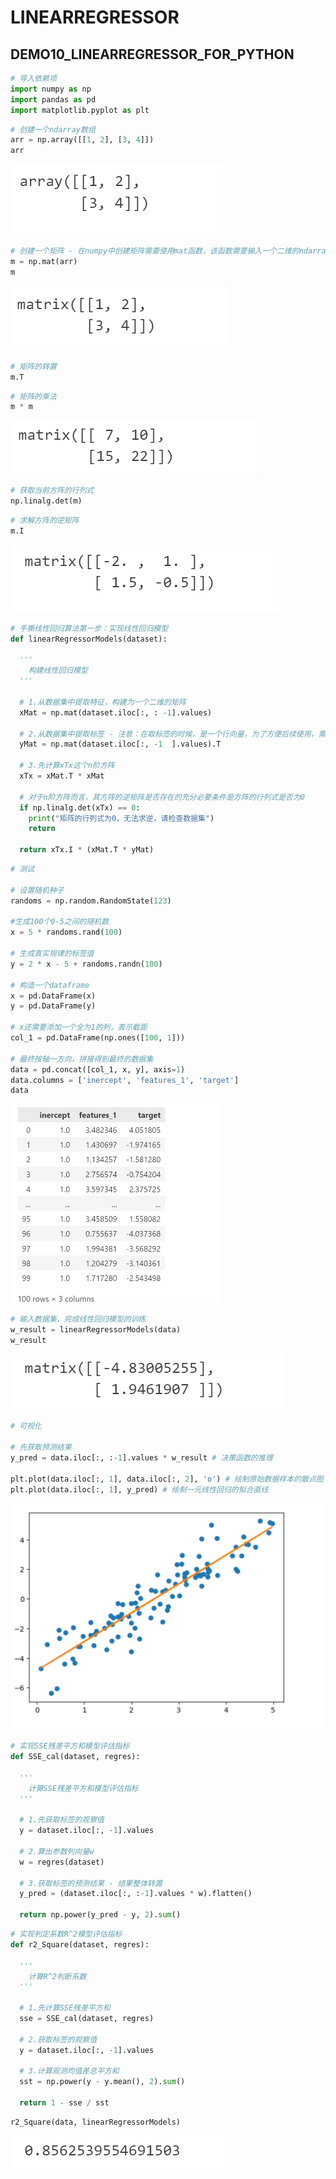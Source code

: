 # LINEARREGRESSOR

## DEMO10_LINEARREGRESSOR_FOR_PYTHON

```python
# 导入依赖项
import numpy as np
import pandas as pd
import matplotlib.pyplot as plt
```

```python
# 创建一个ndarray数组
arr = np.array([[1, 2], [3, 4]])
arr
```

![image-20240402104040576](img/image-20240402104040576.png)

```python
# 创建一个矩阵 - 在numpy中创建矩阵需要使用mat函数，该函数需要输入一个二维的ndarray数组
m = np.mat(arr)
m
```

![image-20240402104056149](img/image-20240402104056149.png)

```python
# 矩阵的转置
m.T
```

```python
# 矩阵的乘法
m * m
```

![image-20240402104122944](img/image-20240402104122944.png)

```python
# 获取当前方阵的行列式
np.linalg.det(m)
```

```python
# 求解方阵的逆矩阵
m.I
```

![image-20240402104145244](img/image-20240402104145244.png)

```python
# 手撕线性回归算法第一步：实现线性回归模型
def linearRegressorModels(dataset):
  
  '''
    构建线性回归模型
  '''
  
  # 1.从数据集中提取特征，构建为一个二维的矩阵
  xMat = np.mat(dataset.iloc[:, : -1].values)
  
  # 2.从数据集中提取标签 - 注意：在取标签的时候，是一个行向量，为了方便后续使用，需要转置为一个列向量
  yMat = np.mat(dataset.iloc[:, -1  ].values).T
  
  # 3.先计算xTx这个n阶方阵
  xTx = xMat.T * xMat
  
  # 对于n阶方阵而言，其方阵的逆矩阵是否存在的充分必要条件是方阵的行列式是否为0
  if np.linalg.det(xTx) == 0:
    print("矩阵的行列式为0，无法求逆，请检查数据集")
    return
  
  return xTx.I * (xMat.T * yMat)
```

```python
# 测试

# 设置随机种子
randoms = np.random.RandomState(123)

#生成100个0-5之间的随机数
x = 5 * randoms.rand(100)

# 生成真实规律的标签值
y = 2 * x - 5 + randoms.randn(100)

# 构造一个dataframe
x = pd.DataFrame(x)
y = pd.DataFrame(y)

# x还需要添加一个全为1的列，表示截距
col_1 = pd.DataFrame(np.ones([100, 1]))

# 最终按轴一方向，拼接得到最终的数据集
data = pd.concat([col_1, x, y], axis=1)
data.columns = ['inercept', 'features_1', 'target']
data
```

<img src="img/image-20240402104213872.png" alt="image-20240402104213872" style="zoom:50%;" />

```python
# 输入数据集，完成线性回归模型的训练
w_result = linearRegressorModels(data)
w_result
```

![image-20240402104231617](img/image-20240402104231617.png)

```python
# 可视化

# 先获取预测结果
y_pred = data.iloc[:, :-1].values * w_result # 决策函数的推理

plt.plot(data.iloc[:, 1], data.iloc[:, 2], 'o') # 绘制原始数据样本的散点图
plt.plot(data.iloc[:, 1], y_pred) # 绘制一元线性回归的拟合直线
```

<img src="img/image-20240402104248968.png" alt="image-20240402104248968" style="zoom:50%;" />

```python
# 实现SSE残差平方和模型评估指标
def SSE_cal(dataset, regres):
  
  '''
    计算SSE残差平方和模型评估指标
  '''
  
  # 1.先获取标签的观察值
  y = dataset.iloc[:, -1].values
  
  # 2.算出参数列向量w
  w = regres(dataset)
  
  # 3.获取标签的预测结果 - 结果整体转置
  y_pred = (dataset.iloc[:, :-1].values * w).flatten()
  
  return np.power(y_pred - y, 2).sum()  
```

```python
# 实现判定系数R^2模型评估指标
def r2_Square(dataset, regres):
  
  '''
    计算R^2判断系数
  '''
  
  # 1.先计算SSE残差平方和
  sse = SSE_cal(dataset, regres)
  
  # 2.获取标签的观察值
  y = dataset.iloc[:, -1].values

  # 3.计算观测均值差总平方和
  sst = np.power(y - y.mean(), 2).sum()
  
  return 1 - sse / sst
```

```python
r2_Square(data, linearRegressorModels)
```

![image-20240402104328515](img/image-20240402104328515.png)